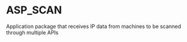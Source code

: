 # ASP_SCAN
Application package that receives IP data from machines to be scanned through multiple APIs

